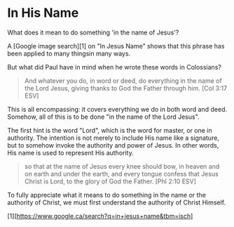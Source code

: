 In His Name
===========

What does it mean to do something 'in the name of Jesus'?

A [Google image search][1] on "In Jesus Name" shows that this phrase has been applied to many thingsin many ways.

But what did Paul have in mind when he wrote these words in Colossians?

> And whatever you do, in word or deed, do everything in the name of the Lord Jesus, giving thanks to God the Father through him. [Col 3:17 ESV]

This is all encompassing: it covers everything we do in both word and deed. Somehow, all of this is to be done "in the name of the Lord Jesus".

The first hint is the word "Lord", which is the word for master, or one in authority. The intention is not merely to include His name like a signature, but to somehow invoke the authority and power of Jesus. In other words, His name is used to represent His authority. 

> so that at the name of Jesus every knee should bow, in heaven and on earth and under the earth,
> and every tongue confess that Jesus Christ is Lord, to the glory of God the Father. [Phl 2:10 ESV]

To fully appreciate what it means to do something in the name or the authority of Christ, we must first understand the authority of Christ Himself.

[1][https://www.google.ca/search?q=in+jesus+name&tbm=isch]
